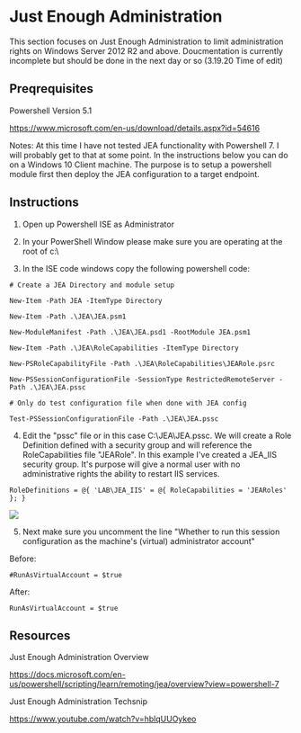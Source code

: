 # Just Enough Administration

This section focuses on Just Enough Administration to limit administration rights on Windows Server 2012 R2 and above. Doucmentation is currently incomplete but should be done in the next day or so (3.19.20 Time of edit)

## Preqrequisites

Powershell Version 5.1

https://www.microsoft.com/en-us/download/details.aspx?id=54616

Notes: At this time I have not tested JEA functionality with Powershell 7. I will probably get to that at some point. In the instructions below you can do on a Windows 10 Client machine. The purpose is to setup a powershell module first then deploy the JEA configuration to a target endpoint.

## Instructions

1. Open up Powershell ISE as Administrator

2. In your PowerShell Window please make sure you are operating at the root of c:\

3. In the ISE code windows copy the following powershell code:

```
# Create a JEA Directory and module setup

New-Item -Path JEA -ItemType Directory

New-Item -Path .\JEA\JEA.psm1

New-ModuleManifest -Path .\JEA\JEA.psd1 -RootModule JEA.psm1

New-Item -Path .\JEA\RoleCapabilities -ItemType Directory

New-PSRoleCapabilityFile -Path .\JEA\RoleCapabilities\JEARole.psrc

New-PSSessionConfigurationFile -SessionType RestrictedRemoteServer -Path .\JEA\JEA.pssc

# Only do test configuration file when done with JEA config

Test-PSSessionConfigurationFile -Path .\JEA\JEA.pssc
```

4. Edit the "pssc" file or in this case C:\JEA\JEA.pssc. We will create a Role Definition defined with a security group and will reference the RoleCapabilities file "JEARole". In this example I've created a JEA_IIS security group. It's purpose will give a normal user with no administrative rights the ability to restart IIS services. 

```
RoleDefinitions = @{ 'LAB\JEA_IIS' = @{ RoleCapabilities = 'JEARoles' }; }
```

![](https://github.com/rootsecdev/Microsoft-Blue-Forest/blob/master/Powershell/JEA/Screenshots/JEA1.PNG)

5. Next make sure you uncomment the line "Whether to run this session configuration as the machine's (virtual) administrator account"

Before:

```
#RunAsVirtualAccount = $true
```

After:

```
RunAsVirtualAccount = $true
```

## Resources

Just Enough Administration Overview

https://docs.microsoft.com/en-us/powershell/scripting/learn/remoting/jea/overview?view=powershell-7

Just Enough Administration Techsnip

https://www.youtube.com/watch?v=hblqUUOykeo
